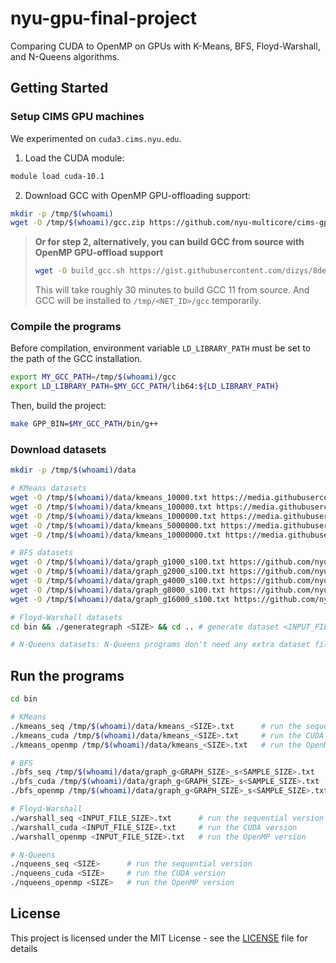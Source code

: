 # nyu-gpu-final-project

Comparing CUDA to OpenMP on GPUs with K-Means, BFS, Floyd-Warshall, and N-Queens algorithms.

## Getting Started

### Setup CIMS GPU machines

We experimented on `cuda3.cims.nyu.edu`.

1. Load the CUDA module:

```bash
module load cuda-10.1
```

2. Download GCC with OpenMP GPU-offloading support:

```bash
mkdir -p /tmp/$(whoami)
wget -O /tmp/$(whoami)/gcc.zip https://github.com/nyu-multicore/cims-gpu/releases/download/gcc/gcc-11.3.1_cims_gpu_offload_22112501.zip && unzip /tmp/$(whoami)/gcc.zip -d /tmp/$(whoami) && rm -f /tmp/$(whoami)/gcc.zip
```

> **Or for step 2, alternatively, you can build GCC from source with OpenMP GPU-offload support**
>
> ```bash
> wget -O build_gcc.sh https://gist.githubusercontent.com/dizys/8dedbe94439b91d759b6c1e6e316d542/raw/3ddbd8def8cc5bc7ce42549317820df16daf9e96/build_gcc_with_offload.sh && sh build_gcc.sh && rm -f build_gcc.sh
> ```
>
> This will take roughly 30 minutes to build GCC 11 from source. And GCC will be installed to `/tmp/<NET_ID>/gcc` temporarily.

### Compile the programs

Before compilation, environment variable `LD_LIBRARY_PATH` must be set to the path of the GCC installation.

```bash
export MY_GCC_PATH=/tmp/$(whoami)/gcc
export LD_LIBRARY_PATH=$MY_GCC_PATH/lib64:${LD_LIBRARY_PATH}
```

Then, build the project:

```bash
make GPP_BIN=$MY_GCC_PATH/bin/g++
```

### Download datasets

```bash
mkdir -p /tmp/$(whoami)/data

# KMeans datasets
wget -O /tmp/$(whoami)/data/kmeans_10000.txt https://media.githubusercontent.com/media/nyu-multicore/k-means/main/data/dataset-10000.txt
wget -O /tmp/$(whoami)/data/kmeans_100000.txt https://media.githubusercontent.com/media/nyu-multicore/k-means/main/data/dataset-100000.txt
wget -O /tmp/$(whoami)/data/kmeans_1000000.txt https://media.githubusercontent.com/media/nyu-multicore/k-means/main/data/dataset-1000000.txt
wget -O /tmp/$(whoami)/data/kmeans_5000000.txt https://media.githubusercontent.com/media/nyu-multicore/k-means/main/data/dataset-5000000.txt
wget -O /tmp/$(whoami)/data/kmeans_10000000.txt https://media.githubusercontent.com/media/nyu-multicore/k-means/main/data/dataset-10000000.txt

# BFS datasets
wget -O /tmp/$(whoami)/data/graph_g1000_s100.txt https://github.com/nyu-multicore/cims-gpu/releases/download/bfs-data/graph_g1000_s100.txt
wget -O /tmp/$(whoami)/data/graph_g2000_s100.txt https://github.com/nyu-multicore/cims-gpu/releases/download/bfs-data/graph_g2000_s100.txt
wget -O /tmp/$(whoami)/data/graph_g4000_s100.txt https://github.com/nyu-multicore/cims-gpu/releases/download/bfs-data/graph_g4000_s100.txt
wget -O /tmp/$(whoami)/data/graph_g8000_s100.txt https://github.com/nyu-multicore/cims-gpu/releases/download/bfs-data/graph_g8000_s100.txt
wget -O /tmp/$(whoami)/data/graph_g16000_s100.txt https://github.com/nyu-multicore/cims-gpu/releases/download/bfs-data/graph_g16000_s100.txt

# Floyd-Warshall datasets
cd bin && ./generategraph <SIZE> && cd .. # generate dataset <INPUT_FILE_SIZE>.txt

# N-Queens datasets: N-Queens programs don't need any extra dataset files to run, it will generate the dataset on the fly
```

## Run the programs

```bash
cd bin

# KMeans
./kmeans_seq /tmp/$(whoami)/data/kmeans_<SIZE>.txt      # run the sequential version
./kmeans_cuda /tmp/$(whoami)/data/kmeans_<SIZE>.txt     # run the CUDA version
./kmeans_openmp /tmp/$(whoami)/data/kmeans_<SIZE>.txt   # run the OpenMP version

# BFS
./bfs_seq /tmp/$(whoami)/data/graph_g<GRAPH_SIZE>_s<SAMPLE_SIZE>.txt      # run the sequential version
./bfs_cuda /tmp/$(whoami)/data/graph_g<GRAPH_SIZE>_s<SAMPLE_SIZE>.txt     # run the CUDA version
./bfs_openmp /tmp/$(whoami)/data/graph_g<GRAPH_SIZE>_s<SAMPLE_SIZE>.txt   # run the OpenMP version

# Floyd-Warshall
./warshall_seq <INPUT_FILE_SIZE>.txt      # run the sequential version
./warshall_cuda <INPUT_FILE_SIZE>.txt     # run the CUDA version
./warshall_openmp <INPUT_FILE_SIZE>.txt   # run the OpenMP version

# N-Queens
./nqueens_seq <SIZE>      # run the sequential version
./nqueens_cuda <SIZE>     # run the CUDA version
./nqueens_openmp <SIZE>   # run the OpenMP version
```

## License

This project is licensed under the MIT License - see the [LICENSE](LICENSE) file for details
